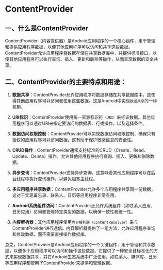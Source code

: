 # ContentProvider

## 一、什么是ContentProvider

ContentProvider（内容提供器）是Android应用程序的一个核心组件，用于管理和提供应用程序数据，以便其他应用程序可以访问和共享这些数据。ContentProvider允许应用程序将数据存储在共享数据库中，并提供标准接口，以便其他应用程序可以执行查询、插入、更新和删除等操作，从而实现数据的安全共享。

## 二、ContentProvider的主要特点和用途：

1. **数据共享**：ContentProvider允许应用程序将数据存储在共享数据库中，这使得其他应用程序可以访问和使用这些数据。这是Android中实现`数据共享`的一种机制。

2. **URI标识**：ContentProvider使用统一资源标识符`（URI）`来标识数据。其他应用程序可以通过URI来指定要访问的数据表、行或操作，以及选择条件。

3. **数据访问权限控制**：ContentProvider可以实现数据访问权限控制，确保只有授权的应用程序可以访问数据。这有助于保护敏感信息的安全性。

4. **CRUD操作**：ContentProvider通常支持标准的CRUD（Create、Read、Update、Delete）操作，允许其他应用程序执行查询、插入、更新和删除数据。

5. **异步查询**：ContentProvider支持异步查询，这意味着其他应用程序可以在后台线程中执行查询操作，以避免阻塞主线程。

6. **多应用程序共享数据**：ContentProvider允许多个应用程序共享同一份数据，这对于实现备忘录、联系人、日历等应用程序非常有用。

7. **Android系统组件访问**：ContentProvider还允许系统组件（如联系人应用、日历应用）访问和管理特定类型的数据，以确保一致性和统一性。

8. **内容解析器**：其他应用程序使用`内容解析器（ContentResolver）`来与ContentProvider进行通信。内容解析器提供了一组方法，允许应用程序查询和修改数据，而不需要直接操作数据库。

总之，ContentProvider是Android应用程序的一个关键组件，用于管理和共享数据，以便多个应用程序可以访问和操作这些数据。它提供了一种安全且标准化的方式来实现数据共享，并在Android生态系统中广泛使用，如联系人、媒体库、日历等应用程序都使用了ContentProvider来提供和管理数据。